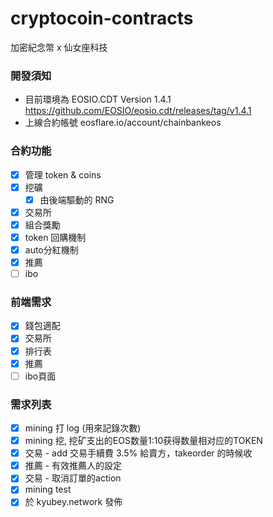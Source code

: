 # cryptocoin-contracts
加密紀念幣 x 仙女座科技

### 開發須知
* 目前環境為 EOSIO.CDT Version 1.4.1 https://github.com/EOSIO/eosio.cdt/releases/tag/v1.4.1
* 上線合約帳號 eosflare.io/account/chainbankeos

### 合約功能
- [x] 管理 token & coins
- [x] 挖礦
    - [x] 由後端驅動的 RNG 
- [x] 交易所
- [x] 組合獎勵
- [x] token 回購機制
- [x] auto分紅機制
- [x] 推薦
- [ ] ibo

### 前端需求
- [x] 錢包適配
- [x] 交易所
- [x] 排行表
- [x] 推薦
- [ ] ibo頁面

### 需求列表
- [x] mining 打 log (用來記錄次數)
- [x] mining 挖, 挖矿支出的EOS数量1:10获得数量相对应的TOKEN
- [x] 交易 - add 交易手續費 3.5% 給賣方，takeorder 的時候收
- [x] 推薦 - 有效推薦人的設定
- [x] 交易 - 取消訂單的action
- [x] mining test
- [x] 於 kyubey.network 發佈